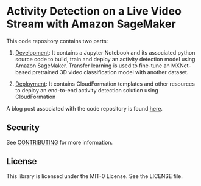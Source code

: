 # Activity Detection on a Live Video Stream with Amazon SageMaker

This code repository contains two parts:

1. [Development](./development): It contains a Jupyter Notebook and its associated python source code to build, train and deploy an activity detection model using Amazon SageMaker. Transfer learning is used to fine-tune an MXNet-based pretrained 3D video classification model with another dataset.

2. [Deployment](./deployment): It contains CloudFormation templates and other resources to deploy an end-to-end activity detection solution using CloudFormation

A blog post associated with the code repository is found [here](https://aws.amazon.com/blogs/machine-learning/activity-detection-on-a-live-video-stream-with-amazon-sagemaker/).

## Security

See [CONTRIBUTING](CONTRIBUTING.md#security-issue-notifications) for more information.

## License

This library is licensed under the MIT-0 License. See the LICENSE file.
